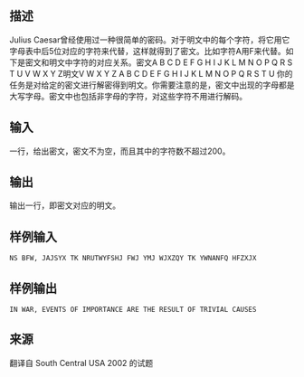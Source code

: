 ## 描述


Julius Caesar曾经使用过一种很简单的密码。对于明文中的每个字符，将它用它字母表中后5位对应的字符来代替，这样就得到了密文。比如字符A用F来代替。如下是密文和明文中字符的对应关系。密文A B C D E F G H I J K L M N O P Q R S T U V W X Y Z明文V W X Y Z A B C D E F G H I J K L M N O P Q R S T U 你的任务是对给定的密文进行解密得到明文。你需要注意的是，密文中出现的字母都是大写字母。密文中也包括非字母的字符，对这些字符不用进行解码。

## 输入


一行，给出密文，密文不为空，而且其中的字符数不超过200。

## 输出


输出一行，即密文对应的明文。

## 样例输入


```
NS BFW, JAJSYX TK NRUTWYFSHJ FWJ YMJ WJXZQY TK YWNANFQ HFZXJX
```


## 样例输出


```
IN WAR, EVENTS OF IMPORTANCE ARE THE RESULT OF TRIVIAL CAUSES
```


## 来源


翻译自 South Central USA 2002 的试题


